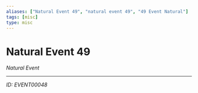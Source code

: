 ```yaml
---
aliases: ["Natural Event 49", "natural event 49", "49 Event Natural"]
tags: [misc]
type: misc
---
```


# Natural Event 49

*Natural Event*

---
*ID: EVENT00048*